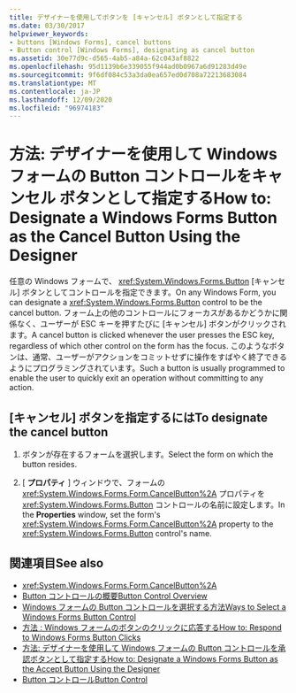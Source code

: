 ```yaml
---
title: デザイナーを使用してボタンを [キャンセル] ボタンとして指定する
ms.date: 03/30/2017
helpviewer_keywords:
- buttons [Windows Forms], cancel buttons
- Button control [Windows Forms], designating as cancel button
ms.assetid: 30e77d9c-d565-4ab5-a84a-62c043af8822
ms.openlocfilehash: 95d1139b6e339055f944ad0b0967a6d91283d49e
ms.sourcegitcommit: 9f6df084c53a3da0ea657ed0d708a72213683084
ms.translationtype: MT
ms.contentlocale: ja-JP
ms.lasthandoff: 12/09/2020
ms.locfileid: "96974183"
---
```

# <a name="how-to-designate-a-windows-forms-button-as-the-cancel-button-using-the-designer"></a><span data-ttu-id="0c09b-102">方法: デザイナーを使用して Windows フォームの Button コントロールをキャンセル ボタンとして指定する</span><span class="sxs-lookup"><span data-stu-id="0c09b-102">How to: Designate a Windows Forms Button as the Cancel Button Using the Designer</span></span>
<span data-ttu-id="0c09b-103">任意の Windows フォームで、 <xref:System.Windows.Forms.Button> [キャンセル] ボタンとしてコントロールを指定できます。</span><span class="sxs-lookup"><span data-stu-id="0c09b-103">On any Windows Form, you can designate a <xref:System.Windows.Forms.Button> control to be the cancel button.</span></span> <span data-ttu-id="0c09b-104">フォーム上の他のコントロールにフォーカスがあるかどうかに関係なく、ユーザーが ESC キーを押すたびに [キャンセル] ボタンがクリックされます。</span><span class="sxs-lookup"><span data-stu-id="0c09b-104">A cancel button is clicked whenever the user presses the ESC key, regardless of which other control on the form has the focus.</span></span> <span data-ttu-id="0c09b-105">このようなボタンは、通常、ユーザーがアクションをコミットせずに操作をすばやく終了できるようにプログラミングされています。</span><span class="sxs-lookup"><span data-stu-id="0c09b-105">Such a button is usually programmed to enable the user to quickly exit an operation without committing to any action.</span></span>

## <a name="to-designate-the-cancel-button"></a><span data-ttu-id="0c09b-106">[キャンセル] ボタンを指定するには</span><span class="sxs-lookup"><span data-stu-id="0c09b-106">To designate the cancel button</span></span>

1. <span data-ttu-id="0c09b-107">ボタンが存在するフォームを選択します。</span><span class="sxs-lookup"><span data-stu-id="0c09b-107">Select the form on which the button resides.</span></span>

2. <span data-ttu-id="0c09b-108">[ **プロパティ** ] ウィンドウで、フォームの <xref:System.Windows.Forms.Form.CancelButton%2A> プロパティを <xref:System.Windows.Forms.Button> コントロールの名前に設定します。</span><span class="sxs-lookup"><span data-stu-id="0c09b-108">In the **Properties** window, set the form's <xref:System.Windows.Forms.Form.CancelButton%2A> property to the <xref:System.Windows.Forms.Button> control's name.</span></span>

## <a name="see-also"></a><span data-ttu-id="0c09b-109">関連項目</span><span class="sxs-lookup"><span data-stu-id="0c09b-109">See also</span></span>

- <xref:System.Windows.Forms.Form.CancelButton%2A>
- [<span data-ttu-id="0c09b-110">Button コントロールの概要</span><span class="sxs-lookup"><span data-stu-id="0c09b-110">Button Control Overview</span></span>](button-control-overview-windows-forms.md)
- [<span data-ttu-id="0c09b-111">Windows フォームの Button コントロールを選択する方法</span><span class="sxs-lookup"><span data-stu-id="0c09b-111">Ways to Select a Windows Forms Button Control</span></span>](ways-to-select-a-windows-forms-button-control.md)
- [<span data-ttu-id="0c09b-112">方法 : Windows フォームのボタンのクリックに応答する</span><span class="sxs-lookup"><span data-stu-id="0c09b-112">How to: Respond to Windows Forms Button Clicks</span></span>](how-to-respond-to-windows-forms-button-clicks.md)
- [<span data-ttu-id="0c09b-113">方法: デザイナーを使用して Windows フォームの Button コントロールを承認ボタンとして指定する</span><span class="sxs-lookup"><span data-stu-id="0c09b-113">How to: Designate a Windows Forms Button as the Accept Button Using the Designer</span></span>](designate-a-wf-button-as-the-accept-button-using-the-designer.md)
- [<span data-ttu-id="0c09b-114">Button コントロール</span><span class="sxs-lookup"><span data-stu-id="0c09b-114">Button Control</span></span>](button-control-windows-forms.md)
